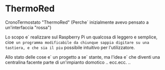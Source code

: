 ThermoRed
=========

CronoTermostato "ThermoRed" (Perche` inizialmente avevo pensato a un'interfaccia "rossa")

Lo scopo e\` realizzare sul Raspberry Pi un qualcosa di leggero e semplice,
cioe` un programma modificabile da chiunque sappia digitare su una tastiera,
e che sia il piu` possibile intuitivo per l'utilizzatore.

Allo stato delle cose e\` un progetto a se\` stante, ma l'idea e\` che diventi
una centralina facente parte di un'impianto domotico .. ecc.ecc. ..
